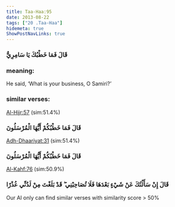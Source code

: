 ```yaml
---
title: Taa-Haa:95
date: 2013-08-22
tags: ["20 .Taa-Haa"]
hidemeta: true 
ShowPostNavLinks: true 
---
```

### قَالَ فَمَا خَطْبُكَ يَا سَامِرِيُّ
### meaning: 
He said, ‘What is your business, O Samiri?’
### similar verses: 

[Al-Hijr:57](/15/57) (sim:51.4%)

### قَالَ فَمَا خَطْبُكُمْ أَيُّهَا الْمُرْسَلُونَ

[Adh-Dhaariyat:31](/51/31) (sim:51.4%)

### قَالَ فَمَا خَطْبُكُمْ أَيُّهَا الْمُرْسَلُونَ

[Al-Kahf:76](/18/76) (sim:50.9%)

### قَالَ إِنْ سَأَلْتُكَ عَنْ شَيْءٍ بَعْدَهَا فَلَا تُصَاحِبْنِي ۖ قَدْ بَلَغْتَ مِنْ لَدُنِّي عُذْرًا

Our AI only can find similar verses with similarity score > 50% 

